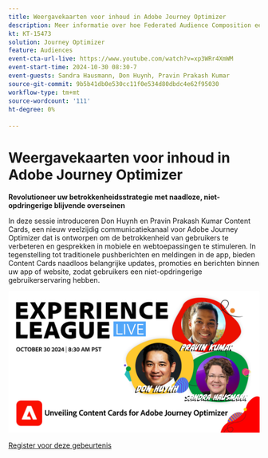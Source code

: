 ```yaml
---
title: Weergavekaarten voor inhoud in Adobe Journey Optimizer
description: Meer informatie over hoe Federated Audience Composition een uitgebreide benadering biedt van publiekscurve en activering met Real-Time CDP en Journey Optimizer.
kt: KT-15473
solution: Journey Optimizer
feature: Audiences
event-cta-url-live: https://www.youtube.com/watch?v=xp3WRr4XmWM
event-start-time: 2024-10-30 08:30-7
event-guests: Sandra Hausmann, Don Huynh, Pravin Prakash Kumar
source-git-commit: 9b5b41db0e530cc11f0e534d80dbdc4e62f95030
workflow-type: tm+mt
source-wordcount: '111'
ht-degree: 0%

---
```


# Weergavekaarten voor inhoud in Adobe Journey Optimizer

**Revolutioneer uw betrokkenheidsstrategie met naadloze, niet-opdringerige blijvende overseinen**

In deze sessie introduceren Don Huynh en Pravin Prakash Kumar Content Cards, een nieuw veelzijdig communicatiekanaal voor Adobe Journey Optimizer dat is ontworpen om de betrokkenheid van gebruikers te verbeteren en gesprekken in mobiele en webtoepassingen te stimuleren. In tegenstelling tot traditionele pushberichten en meldingen in de app, bieden Content Cards naadloos belangrijke updates, promoties en berichten binnen uw app of website, zodat gebruikers een niet-opdringerige gebruikerservaring hebben.


![ levende de ervaringsleague ](assets/30Oct24-webbanner.png)

[ Register voor deze gebeurtenis ](https://engage.adobe.com/ExpLeagueLive-241030.html?s_rtid=7015Y0000048hxzQAA&amp;s_iid=&amp;sfid=&amp;acctid=&amp;ecp=)

